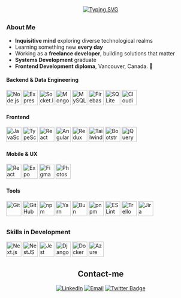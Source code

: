 <div align="center"> 
  <a href="https://git.io/typing-svg"><img src="https://readme-typing-svg.herokuapp.com?font=Fira+Code&weight=500&size=30&duration=5005&pause=1000&color=FEFEFE&center=true&random=false&width=540&lines=Hi+there!+I'm+Renan;Nice+to+meet+you!;FullStack+Developer" alt="Typing SVG" /></a> 
</div>

##

### About Me
- **Inquisitive mind** exploring diverse technological realms  
- Learning something new **every day**
- Working as a **freelance developer**, building solutions that matter
- **Systems Development** graduate 
- **Frontend Development diploma**, Vancouver, Canada. 🍁

#### Backend & Data Engineering 
<div>
  <img src="https://cdn.jsdelivr.net/gh/devicons/devicon/icons/nodejs/nodejs-original.svg" width="40" height="40" alt="Node.js"/>
  <img src="https://encrypted-tbn0.gstatic.com/images?q=tbn:ANd9GcSWVmXTRybjWV4i9IV85_D7GtvdrJtzYHe8kn5KnJudvtK-OYhpqwTP-2aDiWyKrZvkEtE&usqp=CAU" width="40" height="40" alt="Express.js"/>
  <img src="https://pbs.twimg.com/profile_images/470682672235151360/vI0ZZlhZ_400x400.png" width="40" height="40" alt="Socket.IO"/>
  <img src="https://cdn.jsdelivr.net/gh/devicons/devicon/icons/mongodb/mongodb-original.svg" width="40" height="40" alt="MongoDB"/>
  <img src="https://cdn.jsdelivr.net/gh/devicons/devicon/icons/mysql/mysql-original.svg" width="40" height="40" alt="MySQL"/>
  <img src="https://cdn.jsdelivr.net/gh/devicons/devicon/icons/firebase/firebase-plain.svg" width="40" height="40" alt="Firebase"/>
  <img src="https://upload.wikimedia.org/wikipedia/commons/9/97/Sqlite-square-icon.svg" width="40" height="40" alt="SQLite" />
  <img src="https://a.storyblok.com/f/88751/x/9257d32922/cloudinary_logo.svg" width="40" height="40" alt="Cloudinary"/>
</div>

#### Frontend  
<div>
  <img src="https://cdn.jsdelivr.net/gh/devicons/devicon/icons/javascript/javascript-original.svg" alt="JavaScript" width="40" height="40"/>
  <img src="https://cdn.jsdelivr.net/gh/devicons/devicon/icons/typescript/typescript-original.svg" alt="TypeScript" width="40" height="40"/>
  <img src="https://cdn.jsdelivr.net/gh/devicons/devicon/icons/react/react-original.svg" alt="React" width="40" height="40"/>
  <img src="https://cdn.jsdelivr.net/gh/devicons/devicon/icons/angularjs/angularjs-original.svg" alt="Angular" width="40" height="40"/>
  <img src="https://cdn.jsdelivr.net/gh/devicons/devicon/icons/redux/redux-original.svg" alt="Redux" width="40" height="40"/>
  <img src="https://cdn.jsdelivr.net/gh/devicons/devicon/icons/tailwindcss/tailwindcss-original.svg" alt="TailwindCSS" width="40" height="40"/>
  <img src="https://cdn.jsdelivr.net/gh/devicons/devicon/icons/bootstrap/bootstrap-original.svg" alt="Bootstrap" width="40" height="40"/>
  <img src="https://cdn.jsdelivr.net/gh/devicons/devicon/icons/jquery/jquery-plain.svg" alt="jQuery" width="40" height="40"/>
</div>

#### Mobile & UX  
<div>
  <img src="https://cdn.jsdelivr.net/gh/devicons/devicon/icons/react/react-original.svg" width="40" height="40" alt="React Native"/>
  <img src="https://cdn.worldvectorlogo.com/logos/expo-1.svg" width="40" height="40" alt="Expo"/>
  <img src="https://cdn.jsdelivr.net/gh/devicons/devicon/icons/figma/figma-original.svg" width="40" height="40" alt="Figma"/>
  <img src="https://cdn.jsdelivr.net/gh/devicons/devicon/icons/photoshop/photoshop-plain.svg" width="40" height="40" alt="Photoshop"/>
</div>

#### Tools  
<div>
  <img src="https://cdn.jsdelivr.net/gh/devicons/devicon/icons/git/git-original.svg" width="40" height="40" alt="Git"/>
  <img src="https://img.icons8.com/ios11/512/FFFFFF/github.png" width="40" height="40" alt="GitHub"/>
  <img src="https://cdn.jsdelivr.net/gh/devicons/devicon/icons/npm/npm-original-wordmark.svg" width="40" height="40" alt="npm"/>
  <img src="https://cdn.jsdelivr.net/gh/devicons/devicon/icons/yarn/yarn-original.svg" width="40" height="40" alt="Yarn"/>
  <img src="https://cdn.vectorstock.com/i/1000v/84/04/bun-javascript-runtime-emblem-vector-43248404.jpg" width="40" height="40" alt="Bun"/>
  <img src="https://www.svgrepo.com/show/373778/light-pnpm.svg" width="40" height="40" alt="pnpm"/>
  <img src="https://cdn.jsdelivr.net/gh/devicons/devicon/icons/eslint/eslint-original.svg" width="40" height="40" alt="ESLint"/>
  <img src="https://cdn.jsdelivr.net/gh/devicons/devicon/icons/trello/trello-plain.svg" width="40" height="40" alt="Trello"/>
  <img src="https://play-lh.googleusercontent.com/_AZCbg39DTuk8k3DiPRASr9EwyW058pOfzvAu1DsfN9ygtbOlbuucmXaHJi5ooYbokQX" width="40" height="40" alt="Jira"/>
</div>

##

### Skills in Development
<div>
  <img src="https://cdn.jsdelivr.net/gh/devicons/devicon/icons/nextjs/nextjs-original.svg" width="40" height="40" alt="Next.js"/>
  <img src="https://nestjs.com/img/logo-small.svg" width="40" height="40" alt="NestJS"/>
  <img src="https://cdn.jsdelivr.net/gh/devicons/devicon/icons/jest/jest-plain.svg" alt="Jest" width="40" height="40"/>
  <img src="https://cdn.jsdelivr.net/gh/devicons/devicon/icons/django/django-plain.svg" width="40" height="40" alt="Django"/>
  <img src="https://cdn.jsdelivr.net/gh/devicons/devicon/icons/docker/docker-original.svg" width="40" height="40" alt="Docker"/>
  <img src="https://cdn.jsdelivr.net/gh/devicons/devicon/icons/azure/azure-original.svg" width="40" height="40" alt="Azure"/>
</div>

<div align="center">

## Contact-me

[![LinkedIn](https://img.shields.io/badge/LinkedIn-0A66C2?logo=linkedin&logoColor=white&style=for-the-badge)](https://www.linkedin.com/in/renansilvadev/)
[![Email](https://img.shields.io/badge/Email-D14836?logo=gmail&logoColor=white&style=for-the-badge)](mailto:renanss2005@gmail.com)
[![Twitter Badge](https://img.shields.io/badge/-Twitter-1C1C1C?style=for-the-badge&logo=Twitter&logoColor=fecc7d)](https://twitter.com/renansilvadev)
</div>
